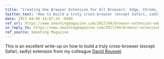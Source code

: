 ```yaml
---
title: "Creating One Browser Extension For All Browsers: Edge, Chrome, Firefox, Opera, Brave And Vivaldi"
twitter_text: "How to build a truly cross-browser (except Safari, sadly) extension"
date: 2017-04-05 14:07:24 -0400
ref_url: https://www.smashingmagazine.com/2017/04/browser-extension-edge-chrome-firefox-opera-brave-vivaldi/
in_reply_to: https://www.smashingmagazine.com/2017/04/browser-extension-edge-chrome-firefox-opera-brave-vivaldi/
ref_source: Smashing Magazine
---
```


This is an excellent write-up on how to build a truly cross-browser (except Safari, sadly) extension from my colleague [David Rousset](https://twitter.com/davrous).